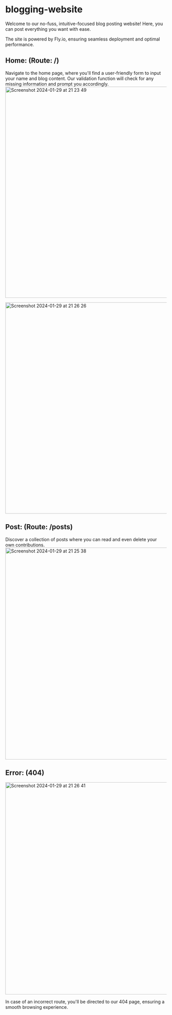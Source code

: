 # blogging-website
Welcome to our no-fuss, intuitive-focused blog posting website! Here, you can post everything you want with ease.

The site is powered by Fly.io, ensuring seamless deployment and optimal performance.

## Home: (Route: /)
Navigate to the home page, where you'll find a user-friendly form to input your name and blog content. Our validation function will check for any missing information and prompt you accordingly.
<img width="659" alt="Screenshot 2024-01-29 at 21 23 49" src="https://github.com/FAC29A/blogging-website/assets/128807685/ac1e7428-5e8e-4cb1-afc0-3644d58ad579">


<img width="659" alt="Screenshot 2024-01-29 at 21 26 26" src="https://github.com/FAC29A/blogging-website/assets/128807685/acc87ec1-aaad-4da6-bad8-a22a47dc6d29">

## Post: (Route: /posts)
Discover a collection of posts where you can read and even delete your own contributions.
<img width="661" alt="Screenshot 2024-01-29 at 21 25 38" src="https://github.com/FAC29A/blogging-website/assets/128807685/0ee0f579-1ae5-44ef-b191-89da7ec1a2ec">


## Error: (404)
<img width="662" alt="Screenshot 2024-01-29 at 21 26 41" src="https://github.com/FAC29A/blogging-website/assets/128807685/9fad34ad-332d-419d-9712-6f6c7254fa3b">


In case of an incorrect route, you'll be directed to our 404 page, ensuring a smooth browsing experience.
